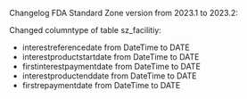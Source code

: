 Changelog FDA Standard Zone version from 2023.1 to 2023.2:

Changed columntype of table sz_facilitiy:
* interestreferencedate from DateTime to DATE
* interestproductstartdate from DateTime to DATE
* firstinterestpaymentdate from DateTime to DATE
* interestproductenddate from DateTime to DATE
* firstrepaymentdate from DateTime to DATE

